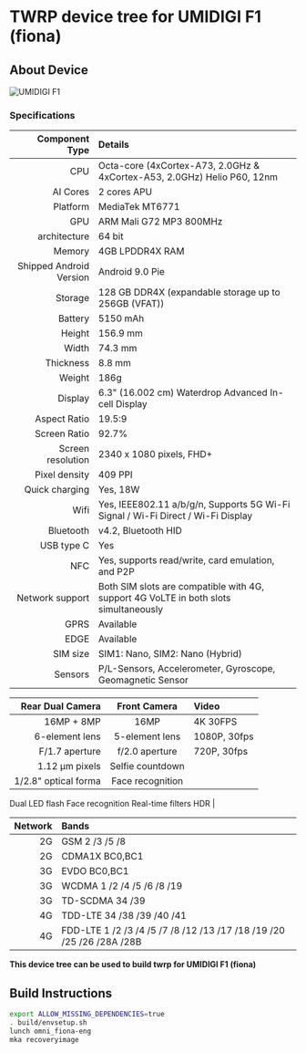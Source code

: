 # TWRP device tree for UMIDIGI F1 (fiona)

## About Device

![UMIDIGI F1](https://www.umidigi.com/new/Images/f1Overview/c2.jpg)

### Specifications

Component Type | Details
-------:|:-------------------------
CPU     | Octa-core (4xCortex-A73, 2.0GHz & 4xCortex-A53, 2.0GHz) Helio P60, 12nm
AI Cores | 2 cores APU
Platform | MediaTek MT6771
GPU     | ARM Mali G72 MP3 800MHz
architecture | 64 bit
Memory  | 4GB LPDDR4X RAM
Shipped Android Version | Android 9.0 Pie
Storage | 128 GB DDR4X (expandable storage up to 256GB (VFAT))
Battery | 5150 mAh
Height | 156.9 mm
Width | 74.3 mm
Thickness | 8.8 mm
Weight | 186g
Display | 6.3" (16.002 cm) Waterdrop Advanced In-cell Display
Aspect Ratio | 19.5:9
Screen Ratio | 92.7%
Screen resolution | 2340 x 1080 pixels, FHD+
Pixel density | 409 PPI
Quick charging | Yes, 18W
Wifi | Yes, IEEE802.11 a/b/g/n, Supports 5G Wi-Fi Signal / Wi-Fi Direct / Wi-Fi Display
Bluetooth | v4.2, Bluetooth HID
USB type C | Yes
NFC | Yes, supports read/write, card emulation, and P2P
Network support | Both SIM slots are compatible with 4G, support 4G VoLTE in both slots simultaneously
GPRS | Available
EDGE | Available
SIM size | SIM1: Nano, SIM2: Nano (Hybrid)
Sensors | P/L-Sensors, Accelerometer, Gyroscope, Geomagnetic Sensor

Rear Dual Camera | Front Camera | Video
----------------:|:------------:|:-----
16MP + 8MP | 16MP | 4K 30FPS
6-element lens | 5-element lens | 1080P, 30fps
F/1.7 aperture | f/2.0 aperture | 720P, 30fps
1.12 μm pixels | Selfie countdown
1/2.8" optical forma | Face recognition
Dual LED flash
Face recognition
Real-time filters
HDR | 


Network | Bands
-------:|:-------------------------
2G | GSM 2 /3 /5 /8
2G | CDMA1X BC0,BC1
3G | EVDO BC0,BC1
3G | WCDMA 1 /2 /4 /5 /6 /8 /19
3G | TD-SCDMA 34 /39
4G | TDD-LTE 34 /38 /39 /40 /41
4G | FDD-LTE 1 /2 /3 /4 /5 /7 /8 /12 /13 /17 /18 /19 /20 /25 /26 /28A /28B

**This device tree can be used to build twrp for UMIDIGI F1 (fiona)**


## Build Instructions
```sh
export ALLOW_MISSING_DEPENDENCIES=true
. build/envsetup.sh
lunch omni_fiona-eng
mka recoveryimage
```
